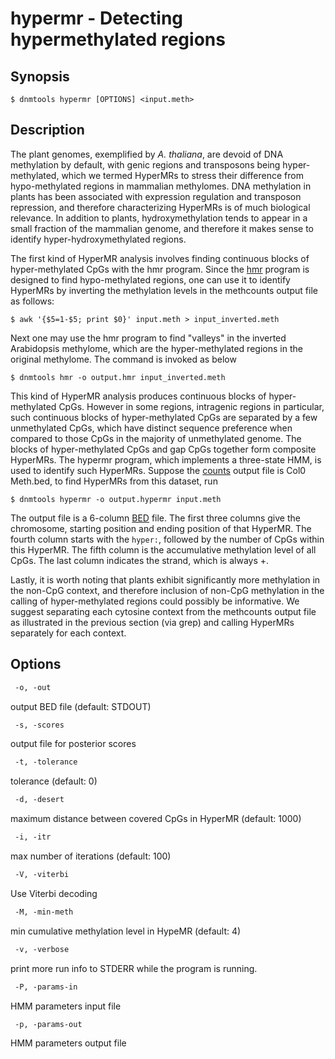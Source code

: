 # hypermr - Detecting hypermethylated regions

## Synopsis
```
$ dnmtools hypermr [OPTIONS] <input.meth>
```

## Description

The plant genomes, exemplified by *A. thaliana*, are devoid of DNA
methylation by default, with genic regions and transposons being
hyper-methylated, which we termed HyperMRs to stress their difference
from hypo-methylated regions in mammalian methylomes. DNA methylation
in plants has been associated with expression regulation and
transposon repression, and therefore characterizing HyperMRs is of
much biological relevance. In addition to plants, hydroxymethylation
tends to appear in a small fraction of the mammalian genome, and
therefore it makes sense to identify hyper-hydroxymethylated regions.

The first kind of HyperMR analysis involves finding continuous blocks
of hyper-methylated CpGs with the hmr program. Since the
[hmr](../hmr) program is designed to find hypo-methylated
regions, one can use it to identify HyperMRs by inverting the
methylation levels in the methcounts output file as follows:

```shell
$ awk '{$5=1-$5; print $0}' input.meth > input_inverted.meth
```

Next one may use the hmr program to find "valleys" in the inverted
Arabidopsis methylome, which are the hyper-methylated regions in the
original methylome. The command is invoked as below

```shell
$ dnmtools hmr -o output.hmr input_inverted.meth
```

This kind of HyperMR analysis produces continuous blocks of
hyper-methylated CpGs. However in some regions, intragenic regions in
particular, such continuous blocks of hyper-methylated CpGs are
separated by a few unmethylated CpGs, which have distinct sequence
preference when compared to those CpGs in the majority of unmethylated
genome. The blocks of hyper-methylated CpGs and gap CpGs together form
composite HyperMRs. The hypermr program, which implements a
three-state HMM, is used to identify such HyperMRs. Suppose the
[counts](../counts) output file is Col0 Meth.bed, to
find HyperMRs from this dataset, run

```shell
$ dnmtools hypermr -o output.hypermr input.meth
```

The output file is a 6-column
[BED](https://en.wikipedia.org/wiki/BED_(file_format))  file. The
first three columns give the chromosome, starting position and ending
position of that HyperMR.  The fourth column starts with the `hyper:`,
followed by the number of CpGs within this HyperMR. The fifth column
is the accumulative methylation level of all CpGs. The last column
indicates the strand, which is always +.

Lastly, it is worth noting that plants exhibit significantly more
methylation in the non-CpG context, and therefore inclusion of non-CpG
methylation in the calling of hyper-methylated regions could possibly
be informative. We suggest separating each cytosine context from the
methcounts output file as illustrated in the previous section (via
grep) and calling HyperMRs separately for each context.

## Options

```txt
 -o, -out
```
output BED file (default: STDOUT)

```txt
 -s, -scores
```
output file for posterior scores

```txt
 -t, -tolerance
```
tolerance (default: 0)

```txt
 -d, -desert
```
maximum distance between covered CpGs in HyperMR (default: 1000)

```txt
 -i, -itr
```
max number of iterations (default: 100)

```txt
 -V, -viterbi
```
Use Viterbi decoding

```txt
 -M, -min-meth
```
min cumulative methylation level in HypeMR (default: 4)
```txt
 -v, -verbose
```
print more run info to STDERR while the program is running.
```txt
 -P, -params-in
```
HMM parameters input file
```txt
 -p, -params-out
```
HMM parameters output file

